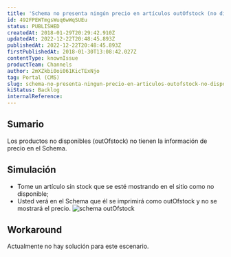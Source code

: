 ```yaml
---
title: 'Schema no presenta ningún precio en artículos outOfstock (no disponibles)'
id: 492FPEWTmgsWuq6wWqSUEu
status: PUBLISHED
createdAt: 2018-01-29T20:29:42.910Z
updatedAt: 2022-12-22T20:48:45.893Z
publishedAt: 2022-12-22T20:48:45.893Z
firstPublishedAt: 2018-01-30T13:08:42.027Z
contentType: knownIssue
productTeam: Channels
author: 2mXZkbi0oi061KicTExNjo
tag: Portal (CMS)
slug: schema-no-presenta-ningun-precio-en-articulos-outofstock-no-disponibles
kiStatus: Backlog
internalReference: 
---
```


## Sumario

Los productos no disponibles (outOfstock) no tienen la información de precio en el Schema.

## Simulación

- Tome un artículo sin stock que se esté mostrando en el sitio como no disponible;
- Usted verá en el Schema que él se imprimirá como outOfstock y no se mostrará el precio.
![schema  outOfstock ](//images.contentful.com/alneenqid6w5/6PgCuzUXXGo0iC6UeAMUA6/4390b013aaf5d3083ffef407180cd484/ItemTypes-duplicidade.png)

## Workaround

Actualmente no hay solución para este escenario.

